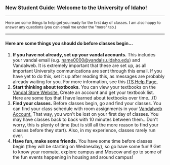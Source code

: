 ### New Student Guide: Welcome to the University of Idaho!
***
<small>Here are some things to help get you ready for the first day of classes. I am also happy to answer any questions \(you can email me under the "more" tab.\)</small>
***

#### Here are some things you should do before classes begin...

1. **If you have not already, set up your vandal accounts.** This includes your vandal email \(e.g. name0000@vandals.uidaho.edu\) and Vandalweb. It is extremely
important that these are set up, as all important University communications are sent through this email. If you have yet to do this, set it up after reading this,
as messages are probably already waiting for you. For more information, see this [ITS Help Page.](https://support.uidaho.edu/TDClient/KB/ArticleDet?ID=196)
2. **Start thinking about textbooks.** You can view your textbooks on the [Vandal Store Website.](https://www.vandalstore.com/vandal/SiteText.aspx?id=34127)
Create an account and get your textbook list. Here are some tips that I have learned about textbooks over time...\(1\)
3. **Find your classes.** Before classes begin, go and find your classes. You can find your class schedule with room assignments in your
[Vandalweb Account.](https://vandalweb.uidaho.edu) That way, you won't be lost on your first day of classes. You may have classes back to back with 10 minutes
between them...Don't worry, this is plenty of time \(but is still all the more reason to find your classes before they start\). Also, in my experience, classes
rarely run over.
4. **Have fun, make some friends.** You have some time before classes begin \(they will be starting on Wednesday\), so go have some fun!!! Get to know your
roomate, explore campus and Moscow and go to some of the fun events happening in housing and around campus!